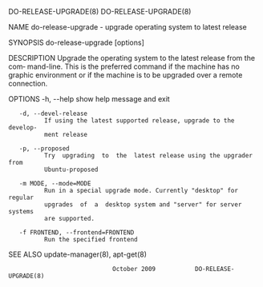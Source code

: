 DO-RELEASE-UPGRADE(8)                                   DO-RELEASE-UPGRADE(8)

NAME
       do-release-upgrade - upgrade operating system to latest release

SYNOPSIS
       do-release-upgrade [options]

DESCRIPTION
       Upgrade  the  operating  system  to  the  latest release from the com‐
       mand-line.  This is the  preferred  command  if  the  machine  has  no
       graphic  environment or if the machine is to be upgraded over a remote
       connection.

OPTIONS
       -h, --help
              show help message and exit

       -d, --devel-release
              If using the latest supported release, upgrade to the  develop‐
              ment release

       -p, --proposed
              Try  upgrading  to  the  latest release using the upgrader from
              Ubuntu-proposed

       -m MODE, --mode=MODE
              Run in a special upgrade mode. Currently "desktop" for  regular
              upgrades  of  a  desktop system and "server" for server systems
              are supported.

       -f FRONTEND, --frontend=FRONTEND
              Run the specified frontend

SEE ALSO
       update-manager(8), apt-get(8)

                                 October 2009           DO-RELEASE-UPGRADE(8)
